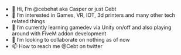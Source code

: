 - 👋 Hi, I’m @cebehat aka Casper or just Cebt
- 👀 I’m interested in Games, VR, IOT, 3d printers and many other tech related things
- 🌱 I’m currently learning gamedev via Unity on/off and also playing around with FiveM addon development
- 💞️ I’m looking to collaborate on nothing as of now
- 📫 How to reach me @Cebt on twitter

<!---
cebehat/cebehat is a ✨ special ✨ repository because its `README.md` (this file) appears on your GitHub profile.
You can click the Preview link to take a look at your changes.
--->

